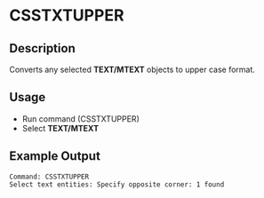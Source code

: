 # CSSTXTUPPER

## Description

Converts any selected **TEXT/MTEXT** objects to upper case format.

## Usage

* Run command (CSSTXTUPPER)
* Select **TEXT/MTEXT**

## Example Output

```
Command: CSSTXTUPPER
Select text entities: Specify opposite corner: 1 found
```
